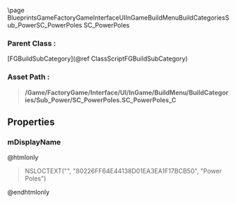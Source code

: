 \page BlueprintsGameFactoryGameInterfaceUIInGameBuildMenuBuildCategoriesSub_PowerSC_PowerPoles SC_PowerPoles
### Parent Class :
[FGBuildSubCategory](@ref ClassScriptFGBuildSubCategory)
### Asset Path :
<b><blockquote>/Game/FactoryGame/Interface/UI/InGame/BuildMenu/BuildCategories/Sub_Power/SC_PowerPoles.SC_PowerPoles_C</blockquote></b>
## Properties

### mDisplayName
@htmlonly
<blockquote>NSLOCTEXT("", "80226FF64E44138D01EA3EA1F17BCB50", "Power Poles")</blockquote>
@endhtmlonly

